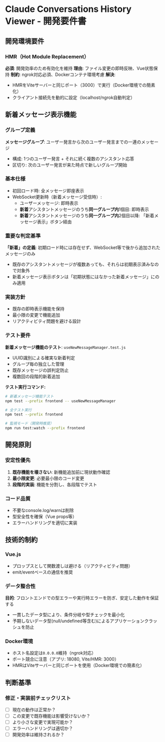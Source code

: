 # Claude Conversations History Viewer - 開発要件書

## 開発環境要件

### HMR（Hot Module Replacement）
**必須**: 開発効率のため有効化を維持
**理由**: ファイル変更の即時反映、Vue状態保持
**制約**: ngrok対応必須、Dockerコンテナ環境考慮
**解決**:
- HMRをViteサーバーと同じポート（3000）で実行（Docker環境での簡素化）
- クライアント接続先を動的に設定（localhost/ngrok自動判定）

## 新着メッセージ表示機能

### グループ定義
**メッセージグループ**: ユーザー発言から次のユーザー発言までの一連のメッセージ
- 構成: 1つのユーザー発言 + それに続く複数のアシスタント応答
- 区切り: 次のユーザー発言が来た時点で新しいグループ開始

### 基本仕様
- 初回ロード時: 全メッセージ即座表示
- WebSocket更新時（新着メッセージ受信時）:
  - ユーザーメッセージ: 即時表示
  - **新着**アシスタントメッセージのうち**同一グループ内**1個目: 即時表示
  - **新着**アシスタントメッセージのうち**同一グループ内**2個目以降: 「新着メッセージ表示」ボタン経由

### 重要な判定基準
**「新着」の定義**: 初期ロード時には存在せず、WebSocket等で後から追加されたメッセージのみ
- 既存のアシスタントメッセージが複数あっても、それらは初期表示済みなので対象外
- 新着メッセージ表示ボタンは「初期状態にはなかった新着メッセージ」にのみ適用

### 実装方針
- 既存の即時表示機能を保持
- 最小限の変更で機能追加
- リアクティビティ問題を避ける設計

### テスト要件
**新着メッセージ機能のテスト**: `useNewMessageManager.test.js`
- UUID識別による確実な新着判定
- グループ毎の独立した管理
- 既存メッセージの誤判定防止
- 複数回の段階的新着追加

**テスト実行コマンド:**
```bash
# 新着メッセージ機能テスト
npm test --prefix frontend -- useNewMessageManager

# 全テスト実行
npm test --prefix frontend

# 監視モード（開発時推奨）
npm run test:watch --prefix frontend
```

## 開発原則

### 安定性優先
1. **既存機能を壊さない**: 新機能追加前に現状動作確認
2. **最小限変更**: 必要最小限のコード変更
3. **段階的実装**: 機能を分割し、各段階でテスト

### コード品質
- 不要なconsole.log/warnは削除
- 型安全性を確保（Vue props等）
- エラーハンドリングを適切に実装

## 技術的制約

### Vue.js
- プロップスとして関数渡しは避ける（リアクティビティ問題）
- emit/eventベースの通信を推奨

### データ整合性
**目的**: フロントエンドでの型エラーや実行時エラーを防ぎ、安定した動作を保証する
- 一貫したデータ型により、条件分岐や型チェックを最小化
- 予期しないデータ型(null/undefined等含む)によるアプリケーションクラッシュを防止

### Docker環境
- ホスト名設定は`0.0.0.0`維持（ngrok対応）
- ポート競合に注意（アプリ: 18080, Vite/HMR: 3000）
- HMRはViteサーバーと同じポートを使用（Docker環境での簡素化）

## 判断基準

### 修正・実装前チェックリスト
- [ ] 現在の動作は正常か？
- [ ] この変更で既存機能は影響受けないか？
- [ ] より小さな変更で実現可能か？
- [ ] エラーハンドリングは適切か？
- [ ] 開発効率は維持されるか？

